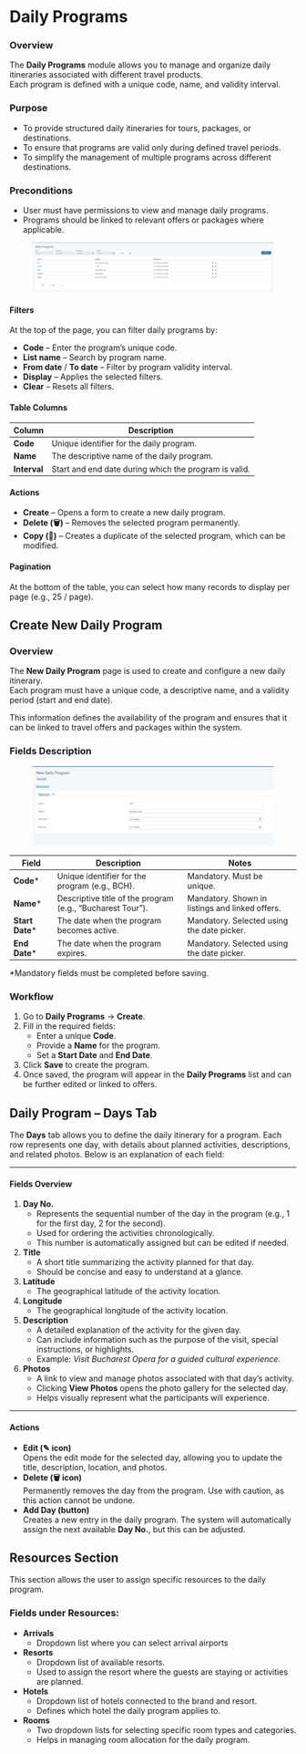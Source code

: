 # Daily Programs

### Overview

The **Daily Programs** module allows you to manage and organize daily itineraries associated with different travel products.\
Each program is defined with a unique code, name, and validity interval.&#x20;

### Purpose

* To provide structured daily itineraries for tours, packages, or destinations.
* To ensure that programs are valid only during defined travel periods.
* To simplify the management of multiple programs across different destinations.

### Preconditions

* User must have permissions to view and manage daily programs.
* Programs should be linked to relevant offers or packages where applicable.

<figure><img src=".gitbook/assets/image (4) (1).png" alt=""><figcaption></figcaption></figure>

#### Filters

At the top of the page, you can filter daily programs by:

* **Code** – Enter the program’s unique code.
* **List name** – Search by program name.
* **From date** / **To date** – Filter by program validity interval.
* **Display** – Applies the selected filters.
* **Clear** – Resets all filters.

#### Table Columns

| Column       | Description                                           |
| ------------ | ----------------------------------------------------- |
| **Code**     | Unique identifier for the daily program.              |
| **Name**     | The descriptive name of the daily program.            |
| **Interval** | Start and end date during which the program is valid. |

#### Actions

* **Create** – Opens a form to create a new daily program.
* **Delete (🗑️)** – Removes the selected program permanently.
* **Copy (📑)** – Creates a duplicate of the selected program, which can be modified.

#### Pagination

At the bottom of the table, you can select how many records to display per page (e.g., 25 / page).



## Create New Daily Program

### Overview

The **New Daily Program** page is used to create and configure a new daily itinerary.\
Each program must have a unique code, a descriptive name, and a validity period (start and end date).

This information defines the availability of the program and ensures that it can be linked to travel offers and packages within the system.

### Fields Description

<figure><img src=".gitbook/assets/image (1) (1) (1) (1).png" alt=""><figcaption></figcaption></figure>

| Field            | Description                                                | Notes                                           |
| ---------------- | ---------------------------------------------------------- | ----------------------------------------------- |
| **Code**\*       | Unique identifier for the program (e.g., BCH).             | Mandatory. Must be unique.                      |
| **Name**\*       | Descriptive title of the program (e.g., “Bucharest Tour”). | Mandatory. Shown in listings and linked offers. |
| **Start Date**\* | The date when the program becomes active.                  | Mandatory. Selected using the date picker.      |
| **End Date**\*   | The date when the program expires.                         | Mandatory. Selected using the date picker.      |

\*Mandatory fields must be completed before saving.

### Workflow

1. Go to **Daily Programs** → **Create**.
2. Fill in the required fields:
   * Enter a unique **Code**.
   * Provide a **Name** for the program.
   * Set a **Start Date** and **End Date**.
3. Click **Save** to create the program.
4. Once saved, the program will appear in the **Daily Programs** list and can be further edited or linked to offers.

## **Daily Program – Days Tab**&#x20;

The **Days** tab allows you to define the daily itinerary for a program. Each row represents one day, with details about planned activities, descriptions, and related photos. Below is an explanation of each field:

***

#### **Fields Overview**

1. **Day No.**
   * Represents the sequential number of the day in the program (e.g., 1 for the first day, 2 for the second).
   * Used for ordering the activities chronologically.
   * This number is automatically assigned but can be edited if needed.
2. **Title**
   * A short title summarizing the activity planned for that day.
   * Should be concise and easy to understand at a glance.
3. **Latitude**
   * The geographical latitude of the activity location.
4. **Longitude**
   * The geographical longitude of the activity location.
5. **Description**
   * A detailed explanation of the activity for the given day.
   * Can include information such as the purpose of the visit, special instructions, or highlights.
   * Example: _Visit Bucharest Opera for a guided cultural experience_.
6. **Photos**
   * A link to view and manage photos associated with that day’s activity.
   * Clicking **View Photos** opens the photo gallery for the selected day.
   * Helps visually represent what the participants will experience.

***

#### **Actions**

* **Edit (✎ icon)**\
  Opens the edit mode for the selected day, allowing you to update the title, description, location, and photos.
* **Delete (🗑️ icon)**\
  Permanently removes the day from the program. Use with caution, as this action cannot be undone.
* **Add Day (button)**\
  Creates a new entry in the daily program. The system will automatically assign the next available **Day No.**, but this can be adjusted.



## Resources Section

This section allows the user to assign specific resources to the daily program.&#x20;

### **Fields under Resources:**

* **Arrivals**
  * Dropdown list where you can select arrival airports
* **Resorts**
  * Dropdown list of available resorts.
  * Used to assign the resort where the guests are staying or activities are planned.
* **Hotels**
  * Dropdown list of hotels connected to the brand and resort.
  * Defines which hotel the daily program applies to.
* **Rooms**
  * Two dropdown lists for selecting specific room types and categories.
  * Helps in managing room allocation for the daily program.
